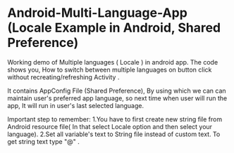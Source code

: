 # Android-Multi-Language-App  (Locale Example in Android, Shared Preference)
Working demo of Multiple languages ( Locale ) in android app.
The code shows you, How to switch between multiple languages on button click without recreating/refreshing Activity . 

It contains AppConfig File (Shared Preference), By using which we can can maintain user's preferred app language, 
so next time when user will run the app, It will run in user's last selected language.

Important step to remember: 
1.You have to first create new string file from Android resource file( In that select Locale option and then select your language).
2.Set all variable's text to String file instead of custom text. To get string text type "@" . 
